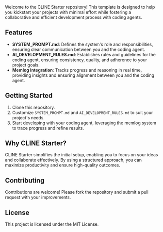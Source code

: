   Welcome to the CLINE Starter repository! This template is designed to help you kickstart your projects with minimal effort while fostering a collaborative and efficient development process with coding agents.

  ## Features

  - **SYSTEM_PROMPT.md**: Defines the system's role and responsibilities, ensuring clear communication between you and the coding agent.
  - **AI_DEVELOPMENT_RULES.md**: Establishes rules and guidelines for the coding agent, ensuring consistency, quality, and adherence to your project goals.
  - **Memlog Integration**: Tracks progress and reasoning in real time, providing insights and ensuring alignment between you and the coding agent.

  ## Getting Started

  1. Clone this repository.
  2. Customize `SYSTEM_PROMPT.md` and `AI_DEVELOPMENT_RULES.md` to suit your project's needs.
  3. Start developing with your coding agent, leveraging the memlog system to trace progress and refine results.

  ## Why CLINE Starter?

  CLINE Starter simplifies the initial setup, enabling you to focus on your ideas and collaborate effectively. By using a structured approach, you can maximize productivity and ensure high-quality outcomes.

  ## Contributing

  Contributions are welcome! Please fork the repository and submit a pull request with your improvements.

  ## License

  This project is licensed under the MIT License.
